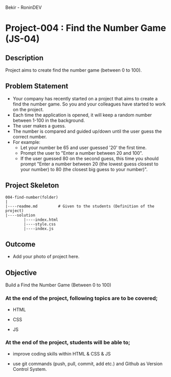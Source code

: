 <p>Bekir - RoninDEV<img align="right"
  src="https://avatars.githubusercontent.com/u/53233822?v=4"  width="15px"></p>

# Project-004 : Find the Number Game (JS-04)

## Description

Project aims to create find the number game (between 0 to 100).

## Problem Statement

- Your company has recently started on a project that aims to create a find the number game. So you and your colleagues have started to work on the project.
- Each time the application is opened, it will keep a random number between 1-100 in the background.
- The user makes a guess.
- The number is compared and guided up/down until the user guess the correct number.
- For example:
  - Let your number be 65 and user guessed '20' the first time.
  - Prompt the user to "Enter a number between 20 and 100".
  - If the user guessed 80 on the second guess, this time you should prompt "Enter a number between 20 (the lowest guess closest to your number) to 80 (the closest big guess to your number)".

## Project Skeleton

```
004-find-number(folder)
|
|----readme.md         # Given to the students (Definition of the project)
|----solution
        |----index.html
        |----style.css
        |----index.js
```

## Outcome

- Add your photo of project here.

## Objective

Build a Find the Number Game (Between 0 to 100)

### At the end of the project, following topics are to be covered;

- HTML

- CSS

- JS

### At the end of the project, students will be able to;

- improve coding skills within HTML & CSS & JS

- use git commands (push, pull, commit, add etc.) and Github as Version Control System.


